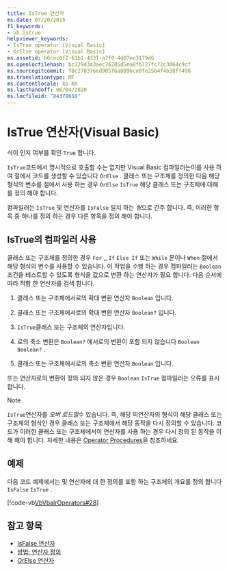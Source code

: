 ```yaml
---
title: IsTrue 연산자
ms.date: 07/20/2015
f1_keywords:
- vb.istrue
helpviewer_keywords:
- IsTrue operator [Visual Basic]
- OrElse operator [Visual Basic]
ms.assetid: b6cec0f2-61b1-4331-a7f0-4d07ee3179d6
ms.openlocfilehash: bc129d3a3aec76285d5ea8fb727fc72c3064c9cf
ms.sourcegitcommit: f8c270376ed905f6a8896ce0fe25b4f4b38ff498
ms.translationtype: MT
ms.contentlocale: ko-KR
ms.lasthandoff: 06/04/2020
ms.locfileid: "84370650"
---
```

# <a name="istrue-operator-visual-basic"></a>IsTrue 연산자(Visual Basic)
식이 인지 여부를 확인 `True` 합니다.  
  
 `IsTrue`코드에서 명시적으로 호출할 수는 없지만 Visual Basic 컴파일러는이를 사용 하 여 절에서 코드를 생성할 수 있습니다 `OrElse` . 클래스 또는 구조체를 정의한 다음 해당 형식의 변수를 절에서 사용 하는 경우 `OrElse` `IsTrue` 해당 클래스 또는 구조체에 대해를 정의 해야 합니다.  
  
 컴파일러는 `IsTrue` 및 연산자를 `IsFalse` 일치 하는 *쌍*으로 간주 합니다. 즉, 이러한 항목 중 하나를 정의 하는 경우 다른 항목을 정의 해야 합니다.  
  
## <a name="compiler-use-of-istrue"></a>IsTrue의 컴파일러 사용  
 클래스 또는 구조체를 정의한 경우 `For` ,, `If` `Else If` 또는 `While` 문이나 `When` 절에서 해당 형식의 변수를 사용할 수 있습니다. 이 작업을 수행 하는 경우 컴파일러는 `Boolean` 조건을 테스트할 수 있도록 형식을 값으로 변환 하는 연산자가 필요 합니다. 다음 순서에 따라 적합 한 연산자를 검색 합니다.  
  
1. 클래스 또는 구조체에서로의 확대 변환 연산자 `Boolean` 입니다.  
  
2. 클래스 또는 구조체에서로의 확대 변환 연산자 `Boolean?` 입니다.  
  
3. `IsTrue`클래스 또는 구조체의 연산자입니다.  
  
4. 로의 축소 변환은 `Boolean?` 에서로의 변환이 포함 되지 않습니다 `Boolean` `Boolean?` .  
  
5. 클래스 또는 구조체에서로의 축소 변환 연산자 `Boolean` 입니다.  
  
 또는 연산자로의 변환이 정의 되지 않은 경우 `Boolean` `IsTrue` 컴파일러는 오류를 표시 합니다.  
  
> [!NOTE]
> `IsTrue`연산자를 *오버 로드할*수 있습니다. 즉, 해당 피연산자의 형식이 해당 클래스 또는 구조체의 형식인 경우 클래스 또는 구조체에서 해당 동작을 다시 정의할 수 있습니다. 코드가 이러한 클래스 또는 구조체에서이 연산자를 사용 하는 경우 다시 정의 된 동작을 이해 해야 합니다. 자세한 내용은 [Operator Procedures](../../programming-guide/language-features/procedures/operator-procedures.md)을 참조하세요.  
  
## <a name="example"></a>예제  
 다음 코드 예제에서는 및 연산자에 대 한 정의를 포함 하는 구조체의 개요를 정의 합니다 `IsFalse` `IsTrue` .  
  
 [!code-vb[VbVbalrOperators#28](~/samples/snippets/visualbasic/VS_Snippets_VBCSharp/VbVbalrOperators/VB/Class1.vb#28)]  
  
## <a name="see-also"></a>참고 항목

- [IsFalse 연산자](isfalse-operator.md)
- [방법: 연산자 정의](../../programming-guide/language-features/procedures/how-to-define-an-operator.md)
- [OrElse 연산자](orelse-operator.md)
